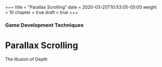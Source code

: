 +++
title = "Parallax Scrolling"
date = 2020-03-20T10:53:05-05:00
weight = 10
chapter = true
draft = true
+++

### Game Development Techniques

# Parallax Scrolling

The Illusion of Depth